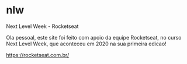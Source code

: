 # nlw
 Next Level Week - Rocketseat

Ola pessoal, este site foi feito com apoio da equipe Rocketseat, no curso Next Level Week, que aconteceu em 2020 na sua primeira edicao!

https://rocketseat.com.br/
